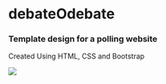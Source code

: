 # debateOdebate

### Template design for a polling website

Created Using HTML, CSS and Bootstrap

![](https://github.com/AbhimanyuVashisht/debateOdebate/tree/master/assets/img/debateodebate.png)
